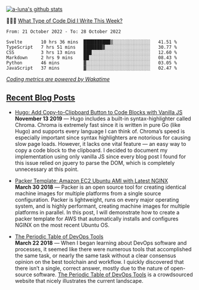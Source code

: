 [![a-luna's github stats](https://github-readme-stats.vercel.app/api?username=a-luna&show_icons=true&icon_color=000000)](https://github.com/a-luna)

👨🏽‍💻 [What Type of Code Did I Write This Week?](https://wakatime.com/@aaronluna)
<!--START_SECTION:waka-->

```text
From: 21 October 2022 - To: 28 October 2022

Svelte       10 hrs 36 mins  ██████████▒░░░░░░░░░░░░░░   41.51 %
TypeScript   7 hrs 51 mins   ███████▓░░░░░░░░░░░░░░░░░   30.77 %
CSS          3 hrs 13 mins   ███░░░░░░░░░░░░░░░░░░░░░░   12.60 %
Markdown     2 hrs 9 mins    ██░░░░░░░░░░░░░░░░░░░░░░░   08.43 %
Python       46 mins         ▓░░░░░░░░░░░░░░░░░░░░░░░░   03.05 %
JavaScript   37 mins         ▓░░░░░░░░░░░░░░░░░░░░░░░░   02.47 %
```

<!--END_SECTION:waka-->
_[Coding metrics are powered by Wakatime](https://wakatime.com/@aaronluna)_

<!--blog_posts-->
## [Recent Blog Posts](https://aaronluna.dev/blog/)
- [Hugo: Add Copy-to-Clipboard Button to Code Blocks with Vanilla JS](https://aaronluna.dev/blog/add-copy-button-to-code-blocks-hugo-chroma/)  
**November 13 2019** &mdash; Hugo includes a built-in syntax-highlighter called Chroma. Chroma is extremely fast since it is written in pure Go (like Hugo) and supports every language I can think of. Chroma&rsquo;s speed is especially important since syntax highlighters are notorious for causing slow page loads. However, it lacks one vital feature — an easy way to copy a code block to the clipboard. I decided to document my implementation using only vanilla JS since every blog post I found for this issue relied on jquery to parse the DOM, which is completely unnecessary at this point.

- [Packer Template: Amazon EC2 Ubuntu AMI with Latest NGINX](https://aaronluna.dev/blog/packer-template-aws-ec2-ubuntu-nginx/)  
**March 30 2018** &mdash; Packer is an open source tool for creating identical machine images for multiple platforms from a single source configuration. Packer is lightweight, runs on every major operating system, and is highly performant, creating machine images for multiple platforms in parallel. In this post, I will demonstrate how to create a packer template for AWS that automatically installs and configures NGINX on the most recent Ubuntu OS.

- [The Periodic Table of DevOps Tools](https://aaronluna.dev/blog/periodic-table-of-devops-tools/)  
**March 22 2018** &mdash; When I began learning about DevOps software and processes, it seemed like there were numerous tools that accomplished the same task, or nearly the same task without a clear consensus opinion on the best toolchain and workflow. I quickly discovered that there isn&rsquo;t a single, correct answer, mostly due to the nature of open-source software. <a href="https://xebialabs.com/periodic-table-of-devops-tools/">The Periodic Table of DevOps Tools</a> is a crowdsourced website that nicely illustrates the current landscape.
